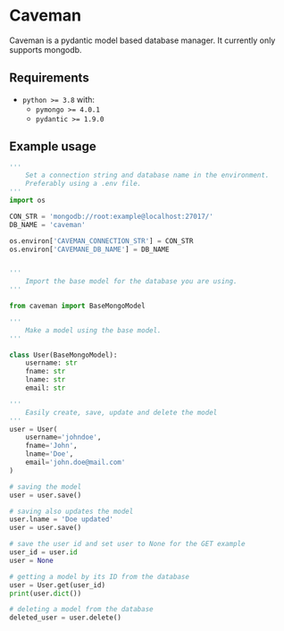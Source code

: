 # Caveman

Caveman is a pydantic model based database manager.
It currently only supports mongodb.

## Requirements

- `python >= 3.8` with:
    - `pymongo >= 4.0.1`
    - `pydantic >= 1.9.0`
    

## Example usage

```python
'''
    Set a connection string and database name in the environment.
    Preferably using a .env file.
'''
import os

CON_STR = 'mongodb://root:example@localhost:27017/'
DB_NAME = 'caveman'

os.environ['CAVEMAN_CONNECTION_STR'] = CON_STR
os.environ['CAVEMANE_DB_NAME'] = DB_NAME


'''
    Import the base model for the database you are using.
'''

from caveman import BaseMongoModel

'''
    Make a model using the base model.
'''

class User(BaseMongoModel):
    username: str
    fname: str
    lname: str
    email: str

'''
    Easily create, save, update and delete the model
'''
user = User(
    username='johndoe',
    fname='John',
    lname='Doe',
    email='john.doe@mail.com'
)

# saving the model
user = user.save()

# saving also updates the model
user.lname = 'Doe updated'
user = user.save()

# save the user id and set user to None for the GET example
user_id = user.id
user = None

# getting a model by its ID from the database
user = User.get(user_id)
print(user.dict())

# deleting a model from the database
deleted_user = user.delete()
```